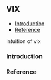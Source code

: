 #

## VIX

- [Introduction](#introduction)
- [Reference](#ref)

intuition of vix

### Introduction <a name="introduction"></a>




### Reference <a name="ref"></a>

